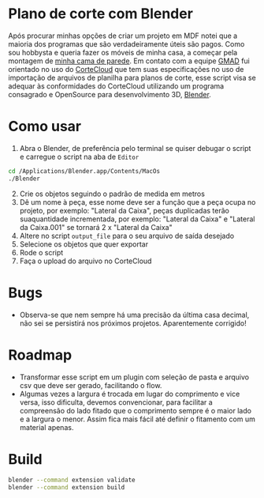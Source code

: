 # Plano de corte com Blender

Após procurar minhas opções de criar um projeto em MDF notei que a maioria dos programas que são verdadeiramente úteis são pagos. Como sou hobbysta e queria fazer os móveis de minha casa, a começar pela montagem de [minha cama de parede](https://www.orangebed.com.br/pt-br). Em contato com a equipe [GMAD](https://www.gmad.com.br/gmad-feiradesantana) fui orientado no uso do [CorteCloud](https://cortecloud.com.br/) que tem suas especificações no uso de importação de arquivos de planilha para planos de corte, esse script visa se adequar às conformidades do CorteCloud utilizando um programa consagrado e OpenSource para desenvolvimento 3D, [Blender](https://www.blender.org/).

# Como usar

1. Abra o Blender, de preferência pelo terminal se quiser debugar o script e carregue o script na aba de `Editor`
```sh
cd /Applications/Blender.app/Contents/MacOs
./Blender
```
2. Crie os objetos seguindo o padrão de medida em metros
3. Dê um nome à peça, esse nome deve ser a função que a peça ocupa no projeto, por exemplo: "Lateral da Caixa", peças duplicadas terão suaquantidade incrementada, por exemplo: "Lateral da Caixa" e "Lateral da Caixa.001" se tornará 2 x "Lateral da Caixa"
4. Altere no script `output_file` para o seu arquivo de saída desejado
5. Selecione os objetos que quer exportar
6. Rode o script
7. Faça o upload do arquivo no CorteCloud

# Bugs

- Observa-se que nem sempre há uma precisão da última casa decimal, não sei se persistirá nos próximos projetos. Aparentemente corrigido!

# Roadmap

- Transformar esse script em um plugin com seleção de pasta e arquivo csv que deve ser gerado, facilitando o flow.
- Algumas vezes a largura é trocada em lugar do comprimento e vice versa, isso dificulta, devemos convencionar, para facilitar a compreensão do lado fitado que o comprimento sempre é o maior lado e a largura o menor. Assim fica mais fácil até definir o fitamento com um material apenas.

# Build

```sh
blender --command extension validate
blender --command extension build
```